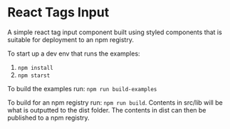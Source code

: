 # React Tags Input 

A simple react tag input component built using styled components that is suitable for deployment to an npm registry.

To start up a dev env that runs the examples: 

1) ``` npm install ``` 
2) ``` npm starst ```

To build the examples run: ``` npm run build-examples ```

To build for an npm registry run: ``` npm run build ```. Contents in src/lib will be what is outputted to the dist folder. The contents in dist can then be published to a npm registry.
